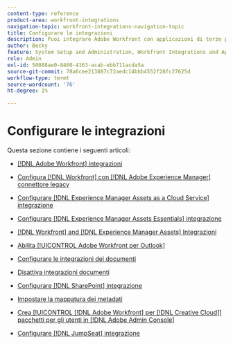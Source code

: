 ```yaml
---
content-type: reference
product-area: workfront-integrations
navigation-topic: workfront-integrations-navigation-topic
title: Configurare le integrazioni
description: Puoi integrare Adobe Workfront con applicazioni di terze parti. Le integrazioni possono estendere l’utilità di Workfront e personalizzarla in base alle esigenze della tua organizzazione.
author: Becky
feature: System Setup and Administration, Workfront Integrations and Apps
role: Admin
exl-id: 50088ae0-8460-4163-acab-ebb711acda5a
source-git-commit: 78a6cee213887c72aedc14bbb4552f28fc27625d
workflow-type: tm+mt
source-wordcount: '76'
ht-degree: 1%

---
```


# Configurare le integrazioni

Questa sezione contiene i seguenti articoli:

* [[!DNL Adobe Workfront] integrazioni](../../administration-and-setup/configure-integrations/workfront-integrations-1.md)
* [Configura [!DNL Workfront] con [!DNL Adobe Experience Manager] connettore legacy](../../administration-and-setup/configure-integrations/configure-workfront-aem.md)
* [Configurare [!DNL Experience Manager Assets as a Cloud Service] integrazione](../../administration-and-setup/configure-integrations/configure-aacs-integration.md)
* [Configurare [!DNL Experience Manager Assets Essentials] integrazione](../../documents/adobe-workfront-for-experience-manager-assets-essentials/setup-asset-essentials.md)
* [[!DNL Workfront] and [!DNL Experience Manager Assets] Integrazioni](../../documents/workfront-and-experience-manager-integrations/wf-experience-manager-integrations.md)
* [Abilita [!UICONTROL Adobe Workfront per Outlook]](../../administration-and-setup/configure-integrations/enable-workfront-for-outlook.md)
* [Configurare le integrazioni dei documenti](../../administration-and-setup/configure-integrations/configure-document-integrations.md)
* [Disattiva integrazioni documenti](../../administration-and-setup/configure-integrations/disable-document-integrations.md)
* [Configurare [!DNL SharePoint] integrazione](../../administration-and-setup/configure-integrations/configure-sharepoint-integration.md)
* [Impostare la mappatura dei metadati](../../administration-and-setup/configure-integrations/set-up-metadata-mapping.md)
* [Crea [!UICONTROL [!DNL Adobe Workfront] per [!DNL Creative Cloud]] pacchetti per gli utenti in [!DNL Adobe Admin Console]](/help/quicksilver/administration-and-setup/configure-integrations/create-plugin-only-packages.md)

  <!--
  <li data-mc-conditions="QuicksilverOrClassic.Draft mode"><a href="../../administration-and-setup/configure-integrations/create-oauth-application.md" class="MCXref xref" xrefformat="{para}">Create OAuth2 applications for Workfront integrations</a> </li>
  -->

  <!--
  <li data-mc-conditions="QuicksilverOrClassic.Draft mode"><a href="../../administration-and-setup/configure-integrations/manage-custom-oauth2-apps.md" class="MCXref xref" xrefformat="{para}">View and manage custom OAuth2 applications</a> </li>
  -->

* [Configurare [!DNL JumpSeat] integrazione](/help/quicksilver/administration-and-setup/configure-integrations/configure-jumpseat.md)
